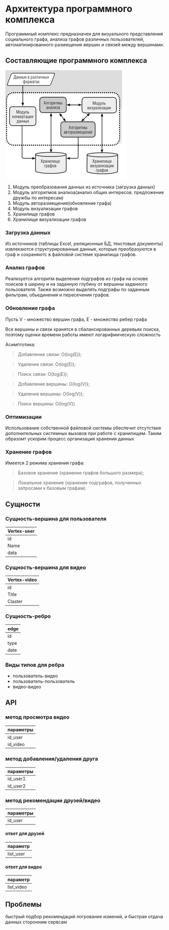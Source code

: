 # Архитектура программного комплекса

Программный комплекс предназначен для визуального представления социального графа, анализа графов различных пользователей, автоматизированного размещения вершин и связей между вершинами.


## Составляющие программного комплекса
![atl text](https://github.com/erofeevskiy-ia/Techno_DB_NOSQL/blob/master/%D0%90%D1%80%D1%85%D0%B8%D1%82%D0%B5%D0%BA%D1%82%D1%83%D1%80%D0%B0.PNG?raw=true)


1. Модуль преобразования данных из источника (загрузка данных)
2. Модуль алгоритмов анализа(анализ общих интересов. предложение дружбы по интересам)
3. Модуль авторазмещения(обновление графа)
4. Модуль визуализации графов
5. Хранилище графов
6. Хранилище визуализации графов



### Загрузка данных
Из источников (таблицы Excel, реляционные БД, текстовые документы) извлекаются структурированные данные, которые преобразуются в граф и сохраняютс в файловой системе хранилища графов.

### Анализ графов
Реализуется алгоритм выделения подграфов из графа на основе поисков в ширину и на заданную глубину от вершины заданного пользователя.
Также возможно выделять подграфы по заданным фильтрам, обьединения и пересечения графов.

### Обновление графа
Пусть V - множество вершин графа, E - множество ребер графа

Все вершины и связи хранятся в сбалансированных деревьях поиска, поэтому оценки времени работы имеют логарифмическую сложность

Асимптотика:
> Добавление связи: O(log(E));

> Удаление связи: O(log(E));

> Поиск связи: O(log(E));

> Добавление вершины: O(log(V));

> Удаление вершины: O(log(V));

> Поиск вершины: O(log(V)).

### Оптимизации

Использование собственной файловой системы обеспечит отсутствие дополнительных системных вызовов при работе
с хранилищем. Таким образомт ускорим процесс организации хранения данных

### Хранение графов
Имеется 2 режима хранения графа:
> Базовое хранение (хранение графов большого размера);

> Локальное хранение (хранение подграфов, полученных запросами к базовым графам).


## Сущности
### Сущность-вершина для пользователя
|Vertex-user |
|------------|
|id     	 |
|Name   	 |
|data 		 |

### Сущность-вершина для видео
|Vertex-video|
|------------|
|id     	   |
|Title   	   |
|Claster	   |

### Сущность-ребро 
|edge	|
|-----|
|id   |
|type   |
|date 	|

### Виды типов для ребра
* пользователь-видео
* пользователь-пользователь
* видео-видео

## API
### метод просмотра видео

|параметры|
|---------|
|id_user|
|id_video|

### метод добавления/удаления друга 
|параметры|
|---------|
|id_user1|
|id_user2|

### метод рекомендации друзей/видео
|параметры|
|---------|
|id_user|

#### ответ для друзей
|параметр|
|---------|
|list_user|

#### ответ для видео
|параметр|
|---------|
|list_video|

## Проблемы
быстрый подбор рекомендаций
логрование измений, и быстрая отдача данных сторонним сервсам

